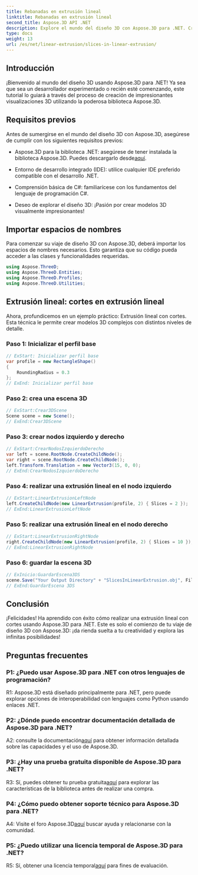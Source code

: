 ```yaml
---
title: Rebanadas en extrusión lineal
linktitle: Rebanadas en extrusión lineal
second_title: Aspose.3D API .NET
description: Explore el mundo del diseño 3D con Aspose.3D para .NET. Cree modelos impresionantes utilizando nuestro tutorial de extrusión lineal.
type: docs
weight: 13
url: /es/net/linear-extrusion/slices-in-linear-extrusion/
---
```

## Introducción

¡Bienvenido al mundo del diseño 3D usando Aspose.3D para .NET! Ya sea que sea un desarrollador experimentado o recién esté comenzando, este tutorial lo guiará a través del proceso de creación de impresionantes visualizaciones 3D utilizando la poderosa biblioteca Aspose.3D.

## Requisitos previos

Antes de sumergirse en el mundo del diseño 3D con Aspose.3D, asegúrese de cumplir con los siguientes requisitos previos:

-  Aspose.3D para la biblioteca .NET: asegúrese de tener instalada la biblioteca Aspose.3D. Puedes descargarlo desde[aquí](https://releases.aspose.com/3d/net/).

- Entorno de desarrollo integrado (IDE): utilice cualquier IDE preferido compatible con el desarrollo .NET.

- Comprensión básica de C#: familiarícese con los fundamentos del lenguaje de programación C#.

- Deseo de explorar el diseño 3D: ¡Pasión por crear modelos 3D visualmente impresionantes!

## Importar espacios de nombres

Para comenzar su viaje de diseño 3D con Aspose.3D, deberá importar los espacios de nombres necesarios. Esto garantiza que su código pueda acceder a las clases y funcionalidades requeridas.

```csharp
using Aspose.ThreeD;
using Aspose.ThreeD.Entities;
using Aspose.ThreeD.Profiles;
using Aspose.ThreeD.Utilities;
```

## Extrusión lineal: cortes en extrusión lineal

Ahora, profundicemos en un ejemplo práctico: Extrusión lineal con cortes. Esta técnica le permite crear modelos 3D complejos con distintos niveles de detalle.

### Paso 1: Inicializar el perfil base

```csharp
// ExStart: Inicializar perfil base
var profile = new RectangleShape()
{
    RoundingRadius = 0.3
};
// ExEnd: Inicializar perfil base
```

### Paso 2: crea una escena 3D

```csharp
// ExStart:Crear3DScene
Scene scene = new Scene();
// ExEnd:Crear3DScene
```

### Paso 3: crear nodos izquierdo y derecho

```csharp
// ExStart:CrearNodosIzquierdoDerecho
var left = scene.RootNode.CreateChildNode();
var right = scene.RootNode.CreateChildNode();
left.Transform.Translation = new Vector3(15, 0, 0);
// ExEnd:CrearNodosIzquierdoDerecho
```

### Paso 4: realizar una extrusión lineal en el nodo izquierdo

```csharp
// ExStart:LinearExtrusionLeftNode
left.CreateChildNode(new LinearExtrusion(profile, 2) { Slices = 2 });
// ExEnd:LinearExtrusionLeftNode
```

### Paso 5: realizar una extrusión lineal en el nodo derecho

```csharp
// ExStart:LinearExtrusionRightNode
right.CreateChildNode(new LinearExtrusion(profile, 2) { Slices = 10 });
// ExEnd:LinearExtrusionRightNode
```

### Paso 6: guardar la escena 3D

```csharp
// ExInicio:GuardarEscena3DS
scene.Save("Your Output Directory" + "SlicesInLinearExtrusion.obj", FileFormat.WavefrontOBJ);
// ExEnd:GuardarEscena 3DS
```

## Conclusión

¡Felicidades! Ha aprendido con éxito cómo realizar una extrusión lineal con cortes usando Aspose.3D para .NET. Este es solo el comienzo de tu viaje de diseño 3D con Aspose.3D: ¡da rienda suelta a tu creatividad y explora las infinitas posibilidades!

## Preguntas frecuentes

### P1: ¿Puedo usar Aspose.3D para .NET con otros lenguajes de programación?

R1: Aspose.3D está diseñado principalmente para .NET, pero puede explorar opciones de interoperabilidad con lenguajes como Python usando enlaces .NET.

### P2: ¿Dónde puedo encontrar documentación detallada de Aspose.3D para .NET?

 A2: consulte la documentación[aquí](https://reference.aspose.com/3d/net/) para obtener información detallada sobre las capacidades y el uso de Aspose.3D.

### P3: ¿Hay una prueba gratuita disponible de Aspose.3D para .NET?

 R3: Sí, puedes obtener tu prueba gratuita[aquí](https://releases.aspose.com/) para explorar las características de la biblioteca antes de realizar una compra.

### P4: ¿Cómo puedo obtener soporte técnico para Aspose.3D para .NET?

 A4: Visite el foro Aspose.3D[aquí](https://forum.aspose.com/c/3d/18) buscar ayuda y relacionarse con la comunidad.

### P5: ¿Puedo utilizar una licencia temporal de Aspose.3D para .NET?

 R5: Sí, obtener una licencia temporal[aquí](https://purchase.aspose.com/temporary-license/) para fines de evaluación.